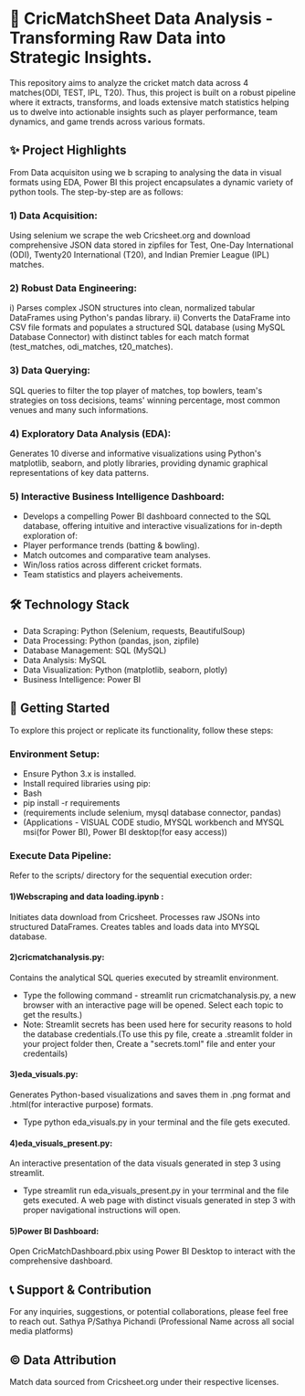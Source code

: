 # 🏏 CricMatchSheet Data Analysis - Transforming Raw Data into Strategic Insights.
This repository aims to analyze the cricket match data across 4 matches(ODI, TEST, IPL, T20).
Thus, this project is built on a robust pipeline where it extracts, transforms, and loads extensive match statistics helping us to dwelve into actionable insights such as player performance, team dynamics, and game trends across various formats.

## ✨ Project Highlights
From Data acquisiton using we b scraping to analysing the data in visual formats using EDA, Power BI this project encapsulates a dynamic variety of python tools.
The step-by-step are as follows:

### 1) Data Acquisition:
Using selenium we scrape the web Cricsheet.org and download comprehensive JSON data stored in zipfiles for Test, One-Day International (ODI), Twenty20 International (T20), and Indian Premier League (IPL) matches.

### 2) Robust Data Engineering:
   i) Parses complex JSON structures into clean, normalized tabular DataFrames using Python's pandas library.
   ii) Converts the DataFrame into CSV file formats and populates a structured SQL database (using MySQL Database Connector) with distinct tables for each match format (test_matches, odi_matches, t20_matches).

### 3) Data Querying:
SQL queries to filter the top player of matches, top bowlers, team's strategies on toss decisions, teams' winning percentage, most common venues and many such informations.

### 4) Exploratory Data Analysis (EDA):
Generates 10 diverse and informative visualizations using Python's matplotlib, seaborn, and plotly libraries, providing dynamic graphical representations of key data patterns.

### 5) Interactive Business Intelligence Dashboard:
- Develops a compelling Power BI dashboard connected to the SQL database, offering intuitive and interactive visualizations for in-depth exploration of:
- Player performance trends (batting & bowling).
- Match outcomes and comparative team analyses.
- Win/loss ratios across different cricket formats.
- Team statistics and players acheivements.

## 🛠 Technology Stack
* Data Scraping: Python (Selenium, requests, BeautifulSoup)
* Data Processing: Python (pandas, json, zipfile)
* Database Management: SQL (MySQL)
* Data Analysis: MySQL
* Data Visualization: Python (matplotlib, seaborn, plotly)
* Business Intelligence: Power BI

## 🚀 Getting Started
To explore this project or replicate its functionality, follow these steps:

### Environment Setup:
* Ensure Python 3.x is installed.
* Install required libraries using pip:
* Bash
* pip install -r requirements
* (requirements include selenium, mysql database connector, pandas)
* (Applications - VISUAL CODE studio, MYSQL workbench and MYSQL msi(for Power BI), Power BI desktop(for easy access))

### Execute Data Pipeline:
Refer to the scripts/ directory for the sequential execution order:

#### 1)Webscraping and data loading.ipynb : 
  Initiates data download from Cricsheet.
  Processes raw JSONs into structured DataFrames.
  Creates tables and loads data into MYSQL database.
#### 2)cricmatchanalysis.py: 
Contains the analytical SQL queries executed by streamlit environment.
* Type the following command - streamlit run cricmatchanalysis.py, a new browser with an interactive page will be opened. Select each topic to get the results.)
* Note: Streamlit secrets has been used here for security reasons to hold the database credentials.(To use this py file, create a .streamlit folder in your project folder then, Create a "secrets.toml" file and enter your credentails)
#### 3)eda_visuals.py: 
Generates Python-based visualizations and saves them in .png format and .html(for interactive purpose) formats.
* Type python eda_visuals.py in your terminal and the file gets executed.
#### 4)eda_visuals_present.py:
An interactive presentation of the data visuals generated in step 3 using streamlit.
* Type streamlit run eda_visuals_present.py in your terrminal and the file gets executed. A web page with distinct visuals generated in step 3 with proper navigational instructions will open.
#### 5)Power BI Dashboard:
Open CricMatchDashboard.pbix using Power BI Desktop to interact with the comprehensive dashboard.

## 📞 Support & Contribution
For any inquiries, suggestions, or potential collaborations, please feel free to reach out.
Sathya P/Sathya Pichandi
(Professional Name across all social media platforms)

## © Data Attribution
Match data sourced from Cricsheet.org under their respective licenses.
